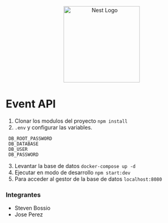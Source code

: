 <p align="center">
  <a href="http://nestjs.com/" target="blank"><img src="https://nestjs.com/img/logo-small.svg" width="200" alt="Nest Logo" /></a>
</p>

# Event API

1. Clonar los modulos del proyecto  ```npm install```
2.  ```.env``` y configurar las variables.
   ```
    DB_ROOT_PASSWORD
    DB_DATABASE
    DB_USER
    DB_PASSWORD
   ```
3. Levantar la base de datos  ```docker-compose up -d```
4. Ejecutar en modo de desarrollo   ```npm start:dev```
5. Para acceder al gestor de la base de datos ```localhost:8080```

### Integrantes
- Steven Bossio
- Jose Perez
